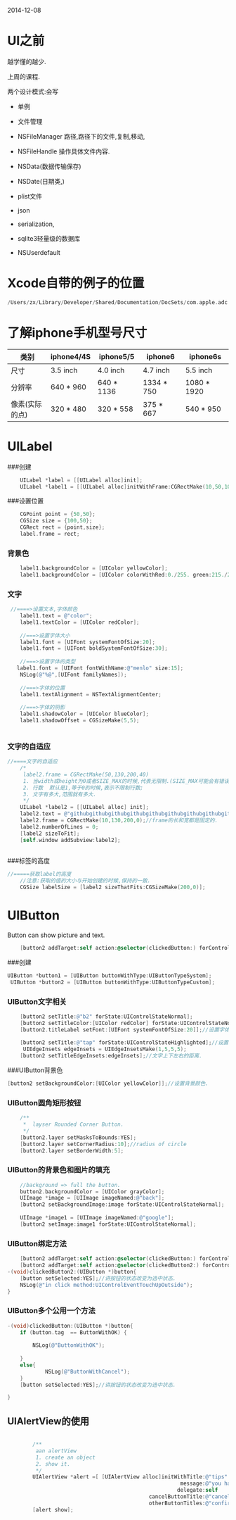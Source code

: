 2014-12-08

# UI之前

越学懂的越少.

上周的课程.

两个设计模式:会写

- 单例
- 文件管理
 - NSFileManager 路径,路径下的文件,复制,移动,
 - NSFileHandle 操作具体文件内容.
- NSData(数据传输保存)
- NSDate(日期类,)



- plist文件
- json
- serialization,
- sqlite3轻量级的数据库
- NSUserdefault

# Xcode自带的例子的位置

```Objective-c
/Users/zx/Library/Developer/Shared/Documentation/DocSets/com.apple.adc.documentation.AppleiOS8.0.iOSLibrary.docset/Contents/Resources/Documents/samplecode/
```



# 了解iphone手机型号尺寸

| 类别 | iphone4/4S  |iphone5/5|iphone6| iphone6s|
| ------------- | ------------ |---|---|---|
| 尺寸  | 3.5 inch | 4.0 inch| 4.7 inch| 5.5 inch|
| 分辨率  | 640 * 960  |640 * 1136| 1334 * 750| 1080 * 1920|
| 像素(实际的点)|320 * 480|320 * 558| 375 * 667| 540 * 950 |


# UILabel

###创建
```Objective-c
    UILabel *label = [[UILabel alloc]init];
    UILabel *label1 = [[UILabel alloc]initWithFrame:CGRectMake(10,50,100,40)];
```

###设置位置
```Objective-c
    CGPoint point = {50,50};
    CGSize size = {100,50};
    CGRect rect = {point,size};
    label.frame = rect;
```

### 背景色

```Objective-c
    label1.backgroundColor = [UIColor yellowColor];
    label1.backgroundColor = [UIColor colorWithRed:0./255. green:215./255. blue:66./255. alpha:1];
```
### 文字

```Objective-c
 //====>设置文本,字体颜色
    label1.text = @"color";
    label1.textColor = [UIColor redColor];
    
    //===>设置字体大小
    label1.font = [UIFont systemFontOfSize:20];
    label1.font = [UIFont boldSystemFontOfSize:30];
    
    //===>设置字体的类型
   label1.font = [UIFont fontWithName:@"menlo" size:15];
    NSLog(@"%@",[UIFont familyNames]);
    
    //===>字体的位置
    label1.textAlignment = NSTextAlignmentCenter;
    
    //===>字体的阴影
    label1.shadowColor = [UIColor blueColor];
    label1.shadowOffset = CGSizeMake(5,5);
   
```

### 文字的自适应

```Objective-c
//====文字的自适应
    /*
     label2.frame = CGRectMake(50,130,200,40)
     1. 当width或height为0或者SIZE_MAX的时候,代表无限制.(SIZE_MAX可能会有错误)
     2. 行数  默认是1,等于0的时候,表示不限制行数;
     3. 文字有多大,范围就有多大.
     */
    UILabel *label2 = [[UILabel alloc] init];
    label2.text = @"githubgithubgithubgithubgithubgithubgithubgithubgithubgithubgithubgithub";
    label2.frame = CGRectMake(10,130,200,0);//frame的长和宽都是固定的.
    label2.numberOfLines = 0;
    [label2 sizeToFit];
    [self.window addSubview:label2];
    
```
###标签的高度

```Objective-c
//=====获取label的高度
    //注意:获取的值的大小与开始创建的时候,保持的一致.
    CGSize labelSize = [label2 sizeThatFits:CGSizeMake(200,0)];
```


# UIButton

Button can show picture and text.

```Objective-c
    [button2 addTarget:self action:@selector(clickedButton:) forControlEvents:UIControlEventTouchUpInside];
```

###创建

```Objective-c
UIButton *button1 = [UIButton buttonWithType:UIButtonTypeSystem];
 UIButton *button2 = [UIButton buttonWithType:UIButtonTypeCustom];
```

### UIButton文字相关

```Objective-c
    [button2 setTitle:@"b2" forState:UIControlStateNormal];
    [button2 setTitleColor:[UIColor redColor] forState:UIControlStateNormal];//设置颜色;
    [button2.titleLabel setFont:[UIFont systemFontOfSize:20]];//设置字体大小.
    
    [button2 setTitle:@"tap" forState:UIControlStateHighlighted];//设置高亮
     UIEdgeInsets edgeInsets = UIEdgeInsetsMake(1,5,5,5);
    [button2 setTitleEdgeInsets:edgeInsets];//文字上下左右的距离.
```

###UIButton背景色
```Objective-c
[button2 setBackgroundColor:[UIColor yellowColor]];//设置背景颜色.
```

### UIButton圆角矩形按钮
```Objective-c
    /**
     *  layser Rounded Corner Button.
     */
    [button2.layer setMasksToBounds:YES];
    [button2.layer setCornerRadius:10];//radius of circle
    [button2.layer setBorderWidth:5];
```


### UIButton的背景色和图片的填充

```Objective-c
    //background => full the button.
    button2.backgroundColor = [UIColor grayColor];
    UIImage *image = [UIImage imageNamed:@"back"];
    [button2 setBackgroundImage:image forState:UIControlStateNormal];
    
    UIImage *image1 = [UIImage imageNamed:@"google"];
    [button2 setImage:image1 forState:UIControlStateNormal];

```


### UIButton绑定方法

```Objective-c
    [button2 addTarget:self action:@selector(clickedButton:) forControlEvents:UIControlEventTouchUpInside];
    [button2 addTarget:self action:@selector(clickedButton2:) forControlEvents:UIControlEventTouchUpOutside];
-(void)clickedButton2:(UIButton *)button{
    [button setSelected:YES];//讲按钮的状态改变为选中状态.
    NSLog(@"in click method:UIControlEventTouchUpOutside");
}
``` 


### UIButton多个公用一个方法

```Objective-c
-(void)clickedButton:(UIButton *)button{
    if (button.tag  == ButtonWithOK) {
        
        NSLog(@"ButtonWithOK");
   
    }
    else{
            NSLog(@"ButtonWithCancel");
    }
    [button setSelected:YES];//讲按钮的状态改变为选中状态.

}
```


## UIAlertView的使用

```Objective-c
  
        /**
         aan alertView
         1. create an object
         2. show it.
         */
        UIAlertView *alert =[ [UIAlertView alloc]initWithTitle:@"tips"
                                                       message:@"you have clicked OK"
                                                      delegate:self
                                             cancelButtonTitle:@"cancel"
                                             otherButtonTitles:@"confirm", nil];
        [alert show];
```
